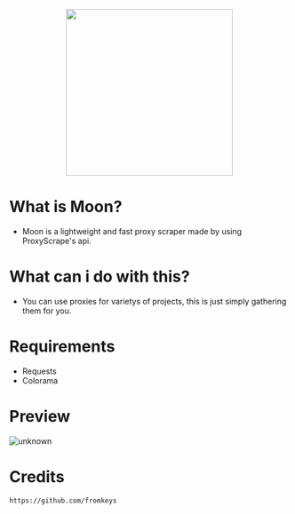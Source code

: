 <div align="center">
  <img src="https://user-images.githubusercontent.com/96947108/148847326-d145a72d-b1d8-410e-98a5-9e8635b0afee.png" width=300px>
</div>

# What is Moon?
- Moon is a lightweight and fast proxy scraper made by using ProxyScrape's api. 

# What can i do with this?
- You can use proxies for varietys of projects, this is just simply gathering them for you. 

# Requirements
- Requests
- Colorama

# Preview
![unknown](https://user-images.githubusercontent.com/96947108/148848685-a0c13e58-e411-4ffe-bd5e-a714ae83600c.png)

# Credits

``https://github.com/fromkeys``
